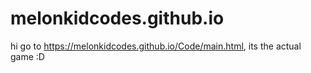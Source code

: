 # melonkidcodes.github.io
hi
go to <a href="https://melonkidcodes.github.io/Code/main.html">https://melonkidcodes.github.io/Code/main.html</a>, its the actual game :D
